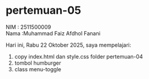 # pertemuan-05

NIM : 2511500009<br>
Nama :Muhammad Faiz Afdhol Fanani<br>

Hari ini, Rabu 22 Oktober 2025, saya mempelajari:
<ol>
    <li>copy index.html dan style.css folder pertemuan-04</li>
    <li>tombol humburger</li>
    <li>class menu-toggle</li>
</ol>    